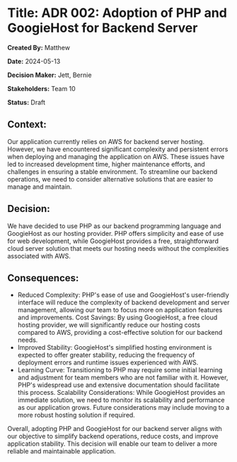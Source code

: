 # Title: ADR 002: Adoption of PHP and GoogieHost for Backend Server

**Created By:** Matthew

**Date:** 2024-05-13

**Decision Maker:** Jett, Bernie

**Stakeholders:** Team 10

**Status:** Draft

## Context:
Our application currently relies on AWS for backend server hosting. However, we have encountered significant complexity and persistent errors when deploying and managing the application on AWS. These issues have led to increased development time, higher maintenance efforts, and challenges in ensuring a stable environment. To streamline our backend operations, we need to consider alternative solutions that are easier to manage and maintain.

## Decision:
We have decided to use PHP as our backend programming language and GoogieHost as our hosting provider. PHP offers simplicity and ease of use for web development, while GoogieHost provides a free, straightforward cloud server solution that meets our hosting needs without the complexities associated with AWS.

## Consequences:
- Reduced Complexity: PHP's ease of use and GoogieHost's user-friendly interface will reduce the complexity of backend development and server management, allowing our team to focus more on application features and improvements.
Cost Savings: By using GoogieHost, a free cloud hosting provider, we will significantly reduce our hosting costs compared to AWS, providing a cost-effective solution for our backend needs.
- Improved Stability: GoogieHost's simplified hosting environment is expected to offer greater stability, reducing the frequency of deployment errors and runtime issues experienced with AWS.
- Learning Curve: Transitioning to PHP may require some initial learning and adjustment for team members who are not familiar with it. However, PHP's widespread use and extensive documentation should facilitate this process.
Scalability Considerations: While GoogieHost provides an immediate solution, we need to monitor its scalability and performance as our application grows. Future considerations may include moving to a more robust hosting solution if required.

Overall, adopting PHP and GoogieHost for our backend server aligns with our objective to simplify backend operations, reduce costs, and improve application stability. This decision will enable our team to deliver a more reliable and maintainable application.